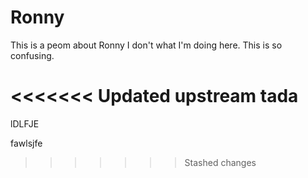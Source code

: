 # Ronny
This is a peom about Ronny
I don't what I'm doing here.
This is so confusing.

<<<<<<< Updated upstream
tada
=======
lDLFJE

fawlsjfe
>>>>>>> Stashed changes
